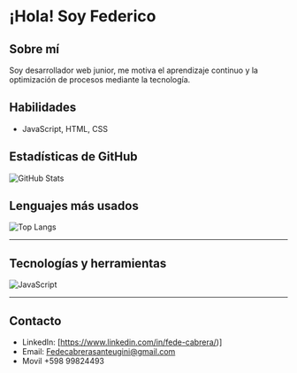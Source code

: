 # ¡Hola! Soy Federico

##  Sobre mí
Soy desarrollador web junior, me motiva el aprendizaje continuo y la optimización de procesos mediante la tecnología.

##  Habilidades
- JavaScript, HTML, CSS


##  Estadísticas de GitHub
![GitHub Stats](https://github-readme-stats.vercel.app/api?username=tuusuario&show_icons=true&theme=radical)

##  Lenguajes más usados
![Top Langs](https://github-readme-stats.vercel.app/api/top-langs/?username=tuusuario&layout=compact&theme=radical)

---

##  Tecnologías y herramientas
![JavaScript](https://img.shields.io/badge/-JavaScript-F7DF1E?style=flat-square&logo=javascript&logoColor=black)


---

##  Contacto
-  LinkedIn: [https://www.linkedin.com/in/fede-cabrera/)]
-  Email: Fedecabrerasanteugini@gmail.com 
-  Movil +598 99824493

